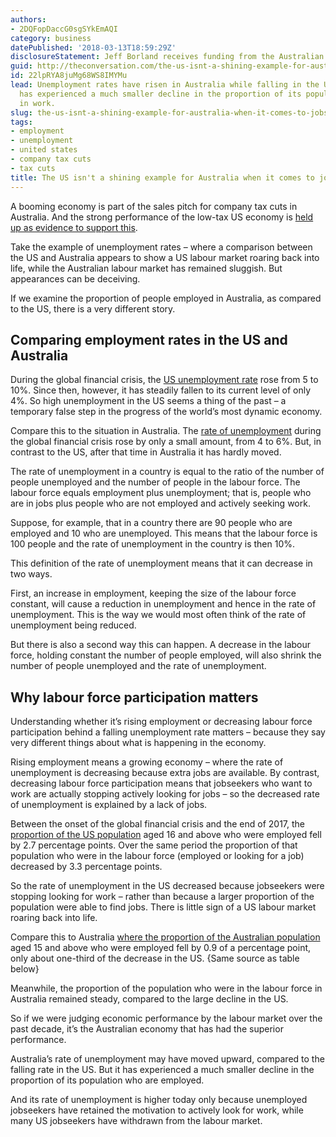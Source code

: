 ```yaml
---
authors:
- 2DQFopDaccG0sgSYkEmAQI
category: business
datePublished: '2018-03-13T18:59:29Z'
disclosureStatement: Jeff Borland receives funding from the Australian Research Council.
guid: http://theconversation.com/the-us-isnt-a-shining-example-for-australia-when-it-comes-to-jobs-93006
id: 22lpRYA8juMg68WS8IMYMu
lead: Unemployment rates have risen in Australia while falling in the US. But Australia
  has experienced a much smaller decline in the proportion of its population who are
  in work.
slug: the-us-isnt-a-shining-example-for-australia-when-it-comes-to-jobs
tags:
- employment
- unemployment
- united states
- company tax cuts
- tax cuts
title: The US isn't a shining example for Australia when it comes to jobs
---
```

A booming economy is part of the sales pitch for company tax cuts in Australia. And the strong performance of the low-tax US economy is [held up as evidence to support this](https://www.theaustralian.com.au/national-affairs/us-tax-reform-underlines-benefit-of-company-tax-cuts-turnbull/news-story/11aa722ce1a6e96ec8421a39e2d55834). 

Take the example of unemployment rates – where a comparison between the US and Australia appears to show a US labour market roaring back into life, while the Australian labour market has remained sluggish. But appearances can be deceiving. 

If we examine the proportion of people employed in Australia, as compared to the US, there is a very different story.

## Comparing employment rates in the US and Australia

During the global financial crisis, the [US unemployment rate](https://data.bls.gov/timeseries/LNS14000000) rose from 5 to 10%. Since then, however, it has steadily fallen to its current level of only 4%. So high unemployment in the US seems a thing of the past – a temporary false step in the progress of the world’s most dynamic economy. 

Compare this to the situation in Australia. The [rate of unemployment](http://www.abs.gov.au/AUSSTATS/abs@.nsf/DetailsPage/6202.0Jan%202018?OpenDocument) during the global financial crisis rose by only a small amount, from 4 to 6%. But, in contrast to the US, after that time in Australia it has hardly moved. 

The rate of unemployment in a country is equal to the ratio of the number of people unemployed and the number of people in the labour force. The labour force equals employment plus unemployment; that is, people who are in jobs plus people who are not employed and actively seeking work. 

Suppose, for example, that in a country there are 90 people who are employed and 10 who are unemployed. This means that the labour force is 100 people and the rate of unemployment in the country is then 10%.


This definition of the rate of unemployment means that it can decrease in two ways. 

First, an increase in employment, keeping the size of the labour force constant, will cause a reduction in unemployment and hence in the rate of unemployment. This is the way we would most often think of the rate of unemployment being reduced.

But there is also a second way this can happen. A decrease in the labour force, holding constant the number of people employed, will also shrink the number of people unemployed and the rate of unemployment. 

## Why labour force participation matters

Understanding whether it’s rising employment or decreasing labour force participation behind a falling unemployment rate matters – because they say very different things about what is happening in the economy.

Rising employment means a growing economy – where the rate of unemployment is decreasing because extra jobs are available. By contrast, decreasing labour force participation means that jobseekers who want to work are actually stopping actively looking for jobs – so the decreased rate of unemployment is explained by a lack of jobs.

Between the onset of the global financial crisis and the end of 2017, the [proportion of the US population](https://data.bls.gov/timeseries/LNS12300000) aged 16 and above who were employed fell by 2.7 percentage points. Over the same period the proportion of that population who were in the labour force (employed or looking for a job) decreased by 3.3 percentage points. 

So the rate of unemployment in the US decreased because jobseekers were stopping looking for work – rather than because a larger proportion of the population were able to find jobs. There is little sign of a US labour market roaring back into life.

Compare this to Australia [where the proportion of the Australian population](http://www.abs.gov.au/AUSSTATS/abs@.nsf/DetailsPage/6202.0Jan%202018?OpenDocument) aged 15 and above who were employed fell by 0.9 of a percentage point, only about one-third of the decrease in the US. {Same source as table below} 

Meanwhile, the proportion of the population who were in the labour force in Australia remained steady, compared to the large decline in the US. 

So if we were judging economic performance by the labour market over the past decade, it’s the Australian economy that has had the superior performance. 

Australia’s rate of unemployment may have moved upward, compared to the falling rate in the US. But it has experienced a much smaller decline in the proportion of its population who are employed. 

And its rate of unemployment is higher today only because unemployed jobseekers have retained the motivation to actively look for work, while many US jobseekers have withdrawn from the labour market.